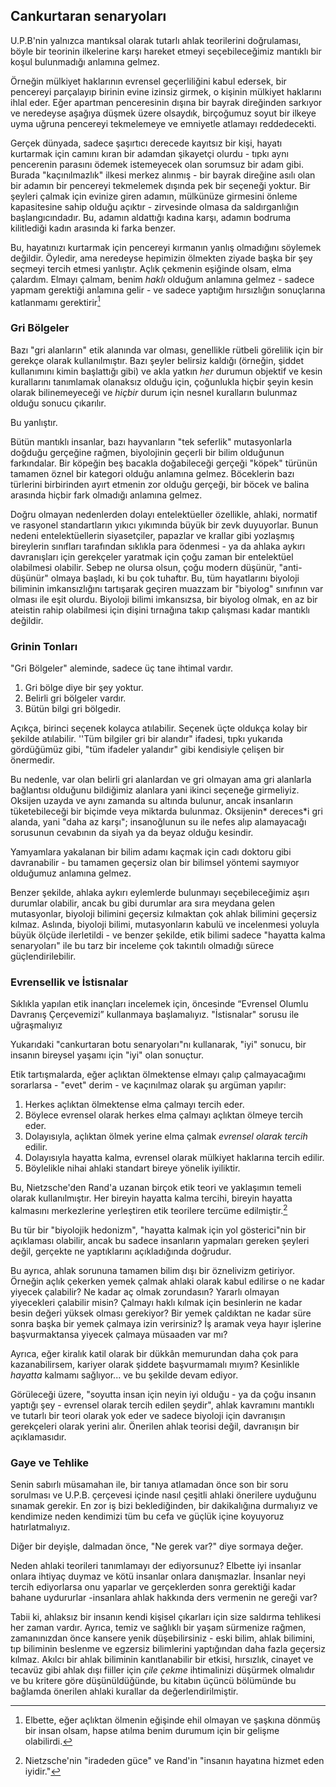 ## Cankurtaran senaryoları

U.P.B'nin yalnızca mantıksal olarak tutarlı ahlak teorilerini doğrulaması, böyle bir teorinin ilkelerine karşı hareket etmeyi seçebileceğimiz mantıklı bir koşul bulunmadığı anlamına gelmez.

Örneğin mülkiyet haklarının evrensel geçerliliğini kabul edersek, bir pencereyi parçalayıp birinin evine izinsiz girmek, o kişinin mülkiyet haklarını ihlal eder. Eğer apartman penceresinin dışına bir bayrak direğinden sarkıyor ve neredeyse aşağıya düşmek üzere olsaydık, birçoğumuz soyut bir ilkeye uyma uğruna pencereyi tekmelemeye ve emniyetle atlamayı reddedecekti.

Gerçek dünyada, sadece şaşırtıcı derecede kayıtsız bir kişi, hayatı kurtarmak için camını kıran bir adamdan şikayetçi olurdu - tıpkı aynı pencerenin parasını ödemek istemeyecek olan sorumsuz bir adam gibi. Burada "kaçınılmazlık" ilkesi merkez alınmış - bir bayrak direğine asılı olan bir adamın bir pencereyi tekmelemek dışında pek bir seçeneği yoktur. Bir şeyleri çalmak için evinize giren adamın, mülkünüze girmesini önleme kapasitesine sahip olduğu açıktır - zirvesinde olmasa da saldırganlığın başlangıcındadır. Bu, adamın aldattığı kadına karşı, adamın bodruma kilitlediği kadın arasında ki farka benzer.

Bu, hayatınızı kurtarmak için pencereyi kırmanın yanlış olmadığını söylemek değildir. Öyledir, ama neredeyse hepimizin ölmekten ziyade başka bir şey seçmeyi tercih etmesi yanlıştır. Açlık çekmenin eşiğinde olsam, elma çalardım. Elmayı çalmam, benim *haklı* olduğum anlamına gelmez - sadece yapmam gerektiği anlamına gelir - ve sadece yaptığım hırsızlığın sonuçlarına katlanmamı gerektirir[^10]

### Gri Bölgeler

Bazı "gri alanların" etik alanında var olması, genellikle rütbeli görelilik için bir gerekçe olarak kullanılmıştır. Bazı şeyler belirsiz kaldığı (örneğin, şiddet kullanımını kimin başlattığı gibi) ve akla yatkın *her* durumun objektif ve kesin kurallarını tanımlamak olanaksız olduğu için, çoğunlukla hiçbir şeyin kesin olarak bilinemeyeceği ve *hiçbir* durum için nesnel kuralların bulunmaz olduğu sonucu çıkarılır.

Bu yanlıştır.

Bütün mantıklı insanlar, bazı hayvanların "tek seferlik" mutasyonlarla doğduğu gerçeğine rağmen, biyolojinin geçerli bir bilim olduğunun farkındalar. Bir köpeğin beş bacakla doğabileceği gerçeği "köpek" türünün tamamen öznel bir kategori olduğu anlamına gelmez. Böceklerin bazı türlerini birbirinden ayırt etmenin zor olduğu gerçeği, bir böcek ve balina arasında hiçbir fark olmadığı anlamına gelmez.

Doğru olmayan nedenlerden dolayı entelektüeller özellikle, ahlaki, normatif ve rasyonel standartların yıkıcı yıkımında büyük bir zevk duyuyorlar. Bunun nedeni entelektüellerin siyasetçiler, papazlar ve krallar gibi yozlaşmış bireylerin sınıfları tarafından sıklıkla para ödenmesi - ya da ahlaka aykırı davranışları için gerekçeler yaratmak için çoğu zaman bir entelektüel olabilmesi olabilir. Sebep ne olursa olsun, çoğu modern düşünür, "anti-düşünür" olmaya başladı, ki bu çok tuhaftır. Bu, tüm hayatlarını biyoloji biliminin imkansızlığını tartışarak geçiren muazzam bir "biyolog" sınıfının var olması ile eşit olurdu. Biyoloji bilimi imkansızsa, bir biyolog olmak, en az bir ateistin rahip olabilmesi için dişini tırnağına takıp çalışması kadar mantıklı değildir.

### Grinin Tonları

"Gri Bölgeler" aleminde, sadece üç tane ihtimal vardır.

1. Gri bölge diye bir şey yoktur.
2. Belirli gri bölgeler vardır.
3. Bütün bilgi gri bölgedir.

Açıkça, birinci seçenek kolayca atılabilir. Seçenek üçte oldukça kolay bir şekilde atılabilir. ''Tüm bilgiler gri bir alandır" ifadesi, tıpkı yukarıda gördüğümüz gibi, "tüm ifadeler yalandır" gibi kendisiyle çelişen bir önermedir.

Bu nedenle, var olan belirli gri alanlardan ve gri olmayan ama gri alanlarla bağlantısı olduğunu bildiğimiz alanlara yani ikinci seçeneğe girmeliyiz. Oksijen uzayda ve aynı zamanda su altında bulunur, ancak insanların tüketebileceği bir biçimde veya miktarda bulunmaz. Oksijenin* dereces*i gri alanda, yani "daha az karşı"; insanoğlunun su ile nefes alıp alamayacağı sorusunun cevabının da siyah ya da beyaz olduğu kesindir.

Yamyamlara yakalanan bir bilim adamı kaçmak için cadı doktoru gibi davranabilir - bu tamamen geçersiz olan bir bilimsel yöntemi saymıyor olduğumuz anlamına gelmez.

Benzer şekilde, ahlaka aykırı eylemlerde bulunmayı seçebileceğimiz aşırı durumlar olabilir, ancak bu gibi durumlar ara sıra meydana gelen mutasyonlar, biyoloji bilimini geçersiz kılmaktan çok ahlak bilimini geçersiz kılmaz. Aslında, biyoloji bilimi, mutasyonların kabulü ve incelenmesi yoluyla büyük ölçüde ilerletildi - ve benzer şekilde, etik bilimi sadece "hayatta kalma senaryoları" ile bu tarz bir inceleme çok takıntılı olmadığı sürece güçlendirilebilir.

### Evrensellik ve İstisnalar

Sıklıkla yapılan etik inançları incelemek için, öncesinde “Evrensel Olumlu Davranış Çerçevemizi” kullanmaya başlamalıyız. "İstisnalar" sorusu ile uğraşmalıyız

Yukarıdaki "cankurtaran botu senaryoları"nı kullanarak, "iyi" sonucu, bir insanın bireysel yaşamı için "iyi" olan sonuçtur.

Etik tartışmalarda, eğer açlıktan ölmektense elmayı çalıp çalmayacağımı sorarlarsa - "evet" derim - ve kaçınılmaz olarak şu argüman yapılır:

1. Herkes açlıktan ölmektense elma çalmayı tercih eder.
2. Böylece evrensel olarak herkes elma çalmayı açlıktan ölmeye tercih eder.
3. Dolayısıyla, açlıktan ölmek yerine elma çalmak *evrensel olarak tercih* edilir.
4. Dolayısıyla hayatta kalma, evrensel olarak mülkiyet haklarına tercih edilir.
5. Böylelikle nihai ahlaki standart bireye yönelik iyiliktir.

Bu, Nietzsche'den Rand'a uzanan birçok etik teori ve yaklaşımın temeli olarak kullanılmıştır. Her bireyin hayatta kalma tercihi, bireyin hayatta kalmasını merkezlerine yerleştiren etik teorilere tercüme edilmiştir.[^11]

Bu tür bir "biyolojik hedonizm", "hayatta kalmak için yol gösterici"nin bir açıklaması olabilir, ancak bu sadece insanların yapmaları gereken şeyleri değil, gerçekte ne yaptıklarını açıkladığında doğrudur.

Bu ayrıca, ahlak sorununa tamamen bilim dışı bir öznelivizm getiriyor. Örneğin açlık çekerken yemek çalmak ahlaki olarak kabul edilirse o ne kadar yiyecek çalabilir? Ne kadar aç olmak zorundasın? Yararlı olmayan yiyecekleri çalabilir misin? Çalmayı haklı kılmak için besinlerin ne kadar besin değeri yüksek olması gerekiyor? Bir yemek çaldıktan ne kadar süre sonra başka bir yemek çalmaya izin verirsiniz? İş aramak veya hayır işlerine başvurmaktansa yiyecek çalmaya müsaaden var mı?

Ayrıca, eğer kiralık katil olarak bir dükkân memurundan daha çok para kazanabilirsem, kariyer olarak şiddete başvurmamalı mıyım? Kesinlikle *hayatta* kalmamı sağlıyor... ve bu şekilde devam ediyor.

Görüleceği üzere, "soyutta insan için neyin iyi olduğu - ya da çoğu insanın yaptığı şey - evrensel olarak tercih edilen şeydir", ahlak kavramını mantıklı ve tutarlı bir teori olarak yok eder ve sadece biyoloji için davranışın gerekçeleri olarak yerini alır. Önerilen ahlak teorisi değil, davranışın bir açıklamasıdır.

### Gaye ve Tehlike

Senin sabırlı müsamahan ile, bir tanıya atlamadan önce son bir soru sorulması ve U.P.B. çerçevesi içinde nasıl çeşitli ahlaki önerilere uyduğunu sınamak gerekir. En zor iş bizi beklediğinden, bir dakikalığına durmalıyız ve kendimize neden kendimizi tüm bu cefa ve güçlük içine koyuyoruz hatırlatmalıyız.

Diğer bir deyişle, dalmadan önce, "Ne gerek var?" diye sormaya değer.

Neden ahlaki teorileri tanımlamayı der ediyorsunuz? Elbette iyi insanlar onlara ihtiyaç duymaz ve kötü insanlar onlara danışmazlar. İnsanlar neyi tercih ediyorlarsa onu yaparlar ve gerçeklerden sonra gerektiği kadar bahane uydururlar -insanlara ahlak hakkında ders vermenin ne gereği var?

Tabii ki, ahlaksız bir insanın kendi kişisel çıkarları için size saldırma tehlikesi her zaman vardır. Ayrıca, temiz ve sağlıklı bir yaşam sürmenize rağmen, zamanınızdan önce kansere yenik düşebilirsiniz - eski bilim, ahlak bilimini, tıp biliminin beslenme ve egzersiz bilimlerini yaptığından daha fazla geçersiz kılmaz. Akılcı bir ahlak biliminin kanıtlanabilir bir etkisi, hırsızlık, cinayet ve tecavüz gibi ahlak dışı fiiller için *çile çekme* ihtimalinizi düşürmek olmalıdır ve bu kritere göre düşünüldüğünde, bu kitabın üçüncü bölümünde bu bağlamda önerilen ahlaki kurallar da değerlendirilmiştir.

[^10]: Elbette, eğer açlıktan ölmenin eğişinde ehil olmayan ve şaşkına dönmüş bir insan olsam, hapse atılma benim durumum için bir gelişme olabilirdi.

[^11]: Nietzsche'nin "iradeden güce" ve Rand'in "insanın hayatına hizmet eden iyidir."
